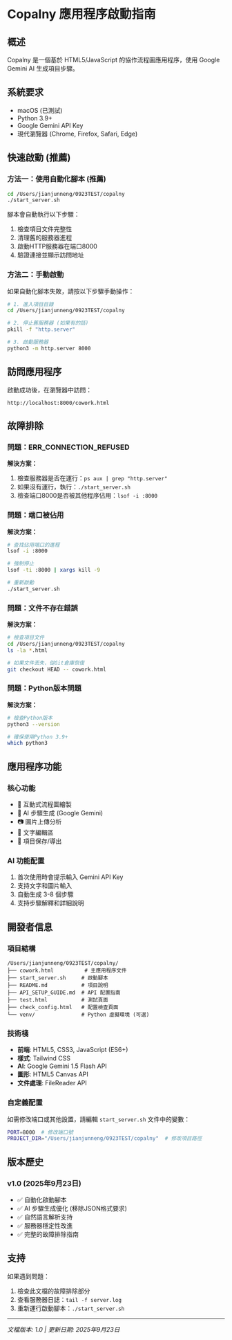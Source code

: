 # Copalny 應用程序啟動指南

## 概述
Copalny 是一個基於 HTML5/JavaScript 的協作流程圖應用程序，使用 Google Gemini AI 生成項目步驟。

## 系統要求
- macOS (已測試)
- Python 3.9+
- Google Gemini API Key
- 現代瀏覽器 (Chrome, Firefox, Safari, Edge)

## 快速啟動 (推薦)

### 方法一：使用自動化腳本 (推薦)
```bash
cd /Users/jianjunneng/0923TEST/copalny
./start_server.sh
```

腳本會自動執行以下步驟：
1. 檢查項目文件完整性
2. 清理舊的服務器進程
3. 啟動HTTP服務器在端口8000
4. 驗證連接並顯示訪問地址

### 方法二：手動啟動
如果自動化腳本失敗，請按以下步驟手動操作：

```bash
# 1. 進入項目目錄
cd /Users/jianjunneng/0923TEST/copalny

# 2. 停止舊服務器 (如果有的話)
pkill -f "http.server"

# 3. 啟動服務器
python3 -m http.server 8000
```

## 訪問應用程序
啟動成功後，在瀏覽器中訪問：
```
http://localhost:8000/cowork.html
```

## 故障排除

### 問題：ERR_CONNECTION_REFUSED
**解決方案：**
1. 檢查服務器是否在運行：`ps aux | grep "http.server"`
2. 如果沒有運行，執行：`./start_server.sh`
3. 檢查端口8000是否被其他程序佔用：`lsof -i :8000`

### 問題：端口被佔用
**解決方案：**
```bash
# 查找佔用端口的進程
lsof -i :8000

# 強制停止
lsof -ti :8000 | xargs kill -9

# 重新啟動
./start_server.sh
```

### 問題：文件不存在錯誤
**解決方案：**
```bash
# 檢查項目文件
cd /Users/jianjunneng/0923TEST/copalny
ls -la *.html

# 如果文件丟失，從Git倉庫恢復
git checkout HEAD -- cowork.html
```

### 問題：Python版本問題
**解決方案：**
```bash
# 檢查Python版本
python3 --version

# 確保使用Python 3.9+
which python3
```

## 應用程序功能

### 核心功能
- 🎨 互動式流程圖繪製
- 🤖 AI 步驟生成 (Google Gemini)
- 📷 圖片上傳分析
- 📝 文字編輯區
- 💾 項目保存/導出

### AI 功能配置
1. 首次使用時會提示輸入 Gemini API Key
2. 支持文字和圖片輸入
3. 自動生成 3-8 個步驟
4. 支持步驟解釋和詳細說明

## 開發者信息

### 項目結構
```
/Users/jianjunneng/0923TEST/copalny/
├── cowork.html          # 主應用程序文件
├── start_server.sh     # 啟動腳本
├── README.md           # 項目說明
├── API_SETUP_GUIDE.md  # API 配置指南
├── test.html           # 測試頁面
├── check_config.html   # 配置檢查頁面
└── venv/               # Python 虛擬環境 (可選)
```

### 技術棧
- **前端**: HTML5, CSS3, JavaScript (ES6+)
- **樣式**: Tailwind CSS
- **AI**: Google Gemini 1.5 Flash API
- **圖形**: HTML5 Canvas API
- **文件處理**: FileReader API

### 自定義配置
如需修改端口或其他設置，請編輯 `start_server.sh` 文件中的變數：
```bash
PORT=8000  # 修改端口號
PROJECT_DIR="/Users/jianjunneng/0923TEST/copalny"  # 修改項目路徑
```

## 版本歷史

### v1.0 (2025年9月23日)
- ✅ 自動化啟動腳本
- ✅ AI 步驟生成優化 (移除JSON格式要求)
- ✅ 自然語言解析支持
- ✅ 服務器穩定性改進
- ✅ 完整的故障排除指南

## 支持
如果遇到問題：
1. 檢查此文檔的故障排除部分
2. 查看服務器日誌：`tail -f server.log`
3. 重新運行啟動腳本：`./start_server.sh`

---
*文檔版本: 1.0 | 更新日期: 2025年9月23日*